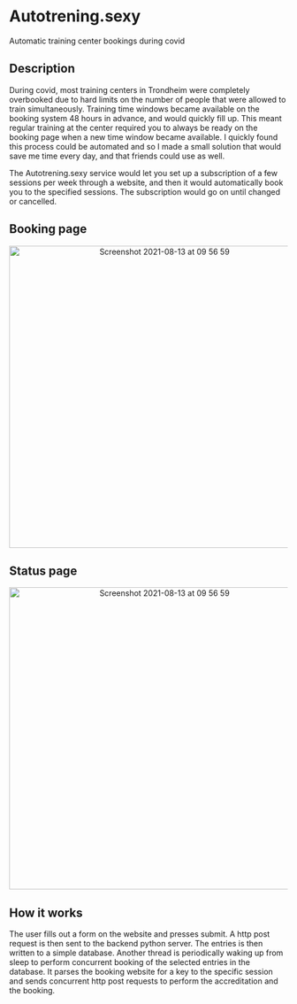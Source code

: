 # Autotrening.sexy

Automatic training center bookings during covid

## Description
During covid, most training centers in Trondheim were completely overbooked due to hard limits on the number of people that were allowed to train simultaneously.
Training time windows became available on the booking system 48 hours in advance, and would quickly fill up. This meant regular training at the center required you to always be ready on the booking page when a new time window became available. I quickly found this process could be automated and so I made a small solution that would save me time every day, and that friends could use as well. 

The Autotrening.sexy service would let you set up a subscription of a few sessions per week through a website, and then it would automatically book you to the specified sessions. The subscription would go on until changed or cancelled.

## Booking page
<p align="center">
<img width="546" alt="Screenshot 2021-08-13 at 09 56 59" src="https://user-images.githubusercontent.com/55540484/129324883-c445486f-cf46-4e1c-a053-4a2e8c716c58.png">
</p>

## Status page
<p align="center">
<img width="546" alt="Screenshot 2021-08-13 at 09 56 59" src="https://user-images.githubusercontent.com/55540484/129337821-dfe15d3b-0f84-497f-ade1-9ac1c8deab51.png">
</p>


## How it works
The user fills out a form on the website and presses submit. A http post request is then sent to the backend python server. The entries is then written to a simple database. Another thread is periodically waking up from sleep to perform concurrent booking of the selected entries in the database. It parses the booking website for a key to the specific session and sends concurrent http post requests to perform the accreditation and the booking. 
